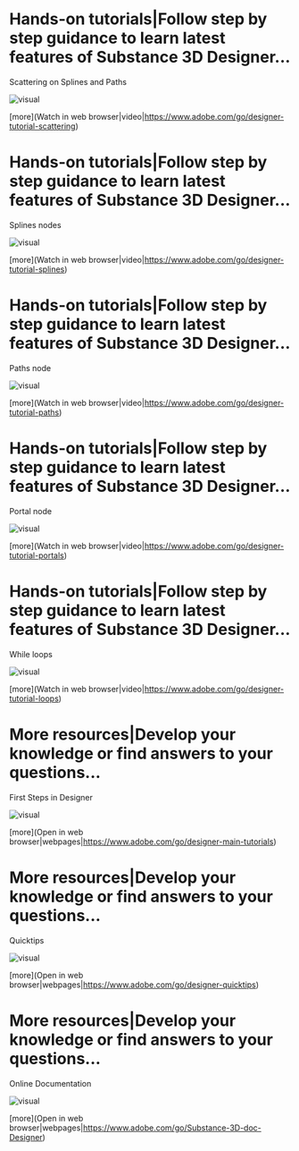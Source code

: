 <!--Entry format-->
<!--
# Section name|Section description
Element description
![visual]([image file])
[more](link text|icon|url)
-->

# Hands-on tutorials|Follow step by step guidance to learn latest features of Substance 3D Designer...
Scattering on Splines and Paths

![visual](tutorial5.png)

[more](Watch in web browser|video|https://www.adobe.com/go/designer-tutorial-scattering)

# Hands-on tutorials|Follow step by step guidance to learn latest features of Substance 3D Designer...
Splines nodes

![visual](tutorial1.png)

[more](Watch in web browser|video|https://www.adobe.com/go/designer-tutorial-splines)

# Hands-on tutorials|Follow step by step guidance to learn latest features of Substance 3D Designer...
Paths node

![visual](tutorial2.png)

[more](Watch in web browser|video|https://www.adobe.com/go/designer-tutorial-paths)

# Hands-on tutorials|Follow step by step guidance to learn latest features of Substance 3D Designer...
Portal node

![visual](tutorial3.png)

[more](Watch in web browser|video|https://www.adobe.com/go/designer-tutorial-portals)

# Hands-on tutorials|Follow step by step guidance to learn latest features of Substance 3D Designer...
While loops 

![visual](tutorial4.png)

[more](Watch in web browser|video|https://www.adobe.com/go/designer-tutorial-loops)


# More resources|Develop your knowledge or find answers to your questions...
First Steps in Designer

![visual](resource1.png)

[more](Open in web browser|webpages|https://www.adobe.com/go/designer-main-tutorials)

# More resources|Develop your knowledge or find answers to your questions...
Quicktips

![visual](resource2.png)

[more](Open in web browser|webpages|https://www.adobe.com/go/designer-quicktips)

# More resources|Develop your knowledge or find answers to your questions...
Online Documentation

![visual](resource3.png)

[more](Open in web browser|webpages|https://www.adobe.com/go/Substance-3D-doc-Designer)
